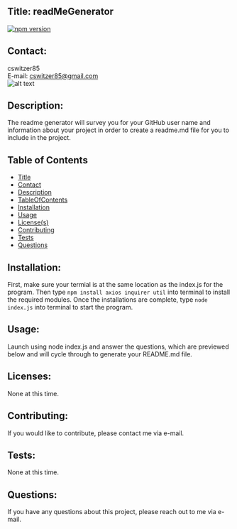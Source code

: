 
## Title: readMeGenerator

[![npm version](https://badge.fury.io/js/inquirer.svg)](https://badge.fury.io/js/inquirer)

## Contact:
cswitzer85  
E-mail: cswitzer85@gmail.com  
![alt text](https://avatars3.githubusercontent.com/u/56979386?v=4)

## Description:
The readme generator will survey you for your GitHub user name and information about your project in order to create a readme.md file for you to include in the project.

## Table of Contents

* [Title](#title)
* [Contact](#contact)
* [Description](#description)
* [TableOfContents](#table_of_contents)
* [Installation](#installation)
* [Usage](#usage)
* [License(s)](#License(s))
* [Contributing](#contributing)
* [Tests](#tests)
* [Questions](#questions)
  

## Installation:
First, make sure your termial is at the same location as the index.js for the program. Then type `npm install axios inquirer util` into terminal to install the required modules. Once the installations are complete, type `node index.js` into terminal to start the program.

## Usage:
Launch using node index.js and answer the questions, which are previewed below and will cycle through to generate your README.md file.

## Licenses:
None at this time.

## Contributing:
If you would like to contribute, please contact me via e-mail.

## Tests:
None at this time.

## Questions:
If you have any questions about this project, please reach out to me via e-mail.

